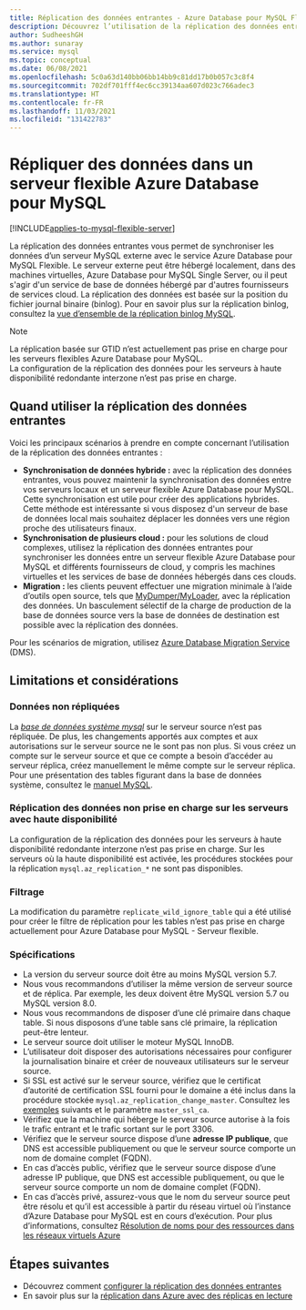 ```yaml
---
title: Réplication des données entrantes - Azure Database pour MySQL Flexible
description: Découvrez l’utilisation de la réplication des données entrantes pour effectuer une synchronisation entre un serveur externe et le service Azure Database pour MySQL Flexible.
author: SudheeshGH
ms.author: sunaray
ms.service: mysql
ms.topic: conceptual
ms.date: 06/08/2021
ms.openlocfilehash: 5c0a63d140bb06bb14bb9c81dd17b0b057c3c8f4
ms.sourcegitcommit: 702df701fff4ec6cc39134aa607d023c766adec3
ms.translationtype: HT
ms.contentlocale: fr-FR
ms.lasthandoff: 11/03/2021
ms.locfileid: "131422783"
---
```

# <a name="replicate-data-into-azure-database-for-mysql-flexible--server"></a>Répliquer des données dans un serveur flexible Azure Database pour MySQL

[!INCLUDE[applies-to-mysql-flexible-server](../includes/applies-to-mysql-flexible-server.md)]

La réplication des données entrantes vous permet de synchroniser les données d’un serveur MySQL externe avec le service Azure Database pour MySQL Flexible. Le serveur externe peut être hébergé localement, dans des machines virtuelles, Azure Database pour MySQL Single Server, ou il peut s'agir d'un service de base de données hébergé par d'autres fournisseurs de services cloud. La réplication des données est basée sur la position du fichier journal binaire (binlog). Pour en savoir plus sur la réplication binlog, consultez la [vue d’ensemble de la réplication binlog MySQL](https://dev.mysql.com/doc/refman/5.7/en/binlog-replication-configuration-overview.html).

> [!Note]
> La réplication basée sur GTID n’est actuellement pas prise en charge pour les serveurs flexibles Azure Database pour MySQL.<br>
> La configuration de la réplication des données pour les serveurs à haute disponibilité redondante interzone n’est pas prise en charge.

## <a name="when-to-use-data-in-replication"></a>Quand utiliser la réplication des données entrantes

Voici les principaux scénarios à prendre en compte concernant l’utilisation de la réplication des données entrantes :

- **Synchronisation de données hybride :** avec la réplication des données entrantes, vous pouvez maintenir la synchronisation des données entre vos serveurs locaux et un serveur flexible Azure Database pour MySQL. Cette synchronisation est utile pour créer des applications hybrides. Cette méthode est intéressante si vous disposez d'un serveur de base de données local mais souhaitez déplacer les données vers une région proche des utilisateurs finaux.
- **Synchronisation de plusieurs cloud :** pour les solutions de cloud complexes, utilisez la réplication des données entrantes pour synchroniser les données entre un serveur flexible Azure Database pour MySQL et différents fournisseurs de cloud, y compris les machines virtuelles et les services de base de données hébergés dans ces clouds.
- **Migration :** les clients peuvent effectuer une migration minimale à l’aide d’outils open source, tels que [MyDumper/MyLoader](https://centminmod.com/mydumper.html), avec la réplication des données. Un basculement sélectif de la charge de production de la base de données source vers la base de données de destination est possible avec la réplication des données.

Pour les scénarios de migration, utilisez [Azure Database Migration Service](https://azure.microsoft.com/services/database-migration/) (DMS).

## <a name="limitations-and-considerations"></a>Limitations et considérations

### <a name="data-not-replicated"></a>Données non répliquées

La [*base de données système mysql*](https://dev.mysql.com/doc/refman/5.7/en/system-schema.html) sur le serveur source n’est pas répliquée. De plus, les changements apportés aux comptes et aux autorisations sur le serveur source ne le sont pas non plus. Si vous créez un compte sur le serveur source et que ce compte a besoin d’accéder au serveur réplica, créez manuellement le même compte sur le serveur réplica. Pour une présentation des tables figurant dans la base de données système, consultez le [manuel MySQL](https://dev.mysql.com/doc/refman/5.7/en/system-schema.html).

### <a name="data-in-replication-not-supported-on-ha-enabled-servers"></a>Réplication des données non prise en charge sur les serveurs avec haute disponibilité
La configuration de la réplication des données pour les serveurs à haute disponibilité redondante interzone n’est pas prise en charge. Sur les serveurs où la haute disponibilité est activée, les procédures stockées pour la réplication `mysql.az_replication_*` ne sont pas disponibles.

### <a name="filtering"></a>Filtrage

La modification du paramètre `replicate_wild_ignore_table` qui a été utilisé pour créer le filtre de réplication pour les tables n’est pas prise en charge actuellement pour Azure Database pour MySQL - Serveur flexible.

### <a name="requirements"></a>Spécifications

- La version du serveur source doit être au moins MySQL version 5.7.
- Nous vous recommandons d’utiliser la même version de serveur source et de réplica. Par exemple, les deux doivent être MySQL version 5.7 ou MySQL version 8.0.
- Nous vous recommandons de disposer d’une clé primaire dans chaque table. Si nous disposons d’une table sans clé primaire, la réplication peut-être lenteur.
- Le serveur source doit utiliser le moteur MySQL InnoDB.
- L’utilisateur doit disposer des autorisations nécessaires pour configurer la journalisation binaire et créer de nouveaux utilisateurs sur le serveur source.
- Si SSL est activé sur le serveur source, vérifiez que le certificat d’autorité de certification SSL fourni pour le domaine a été inclus dans la procédure stockée `mysql.az_replication_change_master`. Consultez les [exemples](./how-to-data-in-replication.md#link-source-and-replica-servers-to-start-data-in-replication) suivants et le paramètre `master_ssl_ca`.
- Vérifiez que la machine qui héberge le serveur source autorise à la fois le trafic entrant et le trafic sortant sur le port 3306.
- Vérifiez que le serveur source dispose d’une **adresse IP publique**, que DNS est accessible publiquement ou que le serveur source comporte un nom de domaine complet (FQDN).
- En cas d’accès public, vérifiez que le serveur source dispose d’une adresse IP publique, que DNS est accessible publiquement, ou que le serveur source comporte un nom de domaine complet (FQDN).
- En cas d’accès privé, assurez-vous que le nom du serveur source peut être résolu et qu’il est accessible à partir du réseau virtuel où l’instance d’Azure Database pour MySQL est en cours d’exécution. Pour plus d’informations, consultez [Résolution de noms pour des ressources dans les réseaux virtuels Azure](../../virtual-network/virtual-networks-name-resolution-for-vms-and-role-instances.md)

## <a name="next-steps"></a>Étapes suivantes

- Découvrez comment [configurer la réplication des données entrantes](how-to-data-in-replication.md)
- En savoir plus sur la [réplication dans Azure avec des réplicas en lecture](concepts-read-replicas.md)
